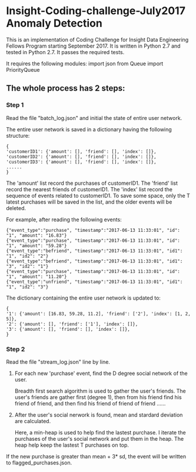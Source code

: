 # Insight-Coding-challenge-July2017 Anomaly Detection

This is an implementation of Coding Challenge for Insight Data Engineering Fellows Program starting September 2017.
It is written in Python 2.7 and tested in Python 2.7. It passes the required tests.

It requires the following modules:
 import json
 from Queue import PriorityQueue
 
## The whole process has 2 steps:

### Step 1
Read the file "batch_log.json" and initial the state of entire user network.

The entire user network is saved in a dictionary having the following structure:

    {
    'customerID1': {'amount': [], 'friend': [], 'index': []},
    'customerID2': {'amount': [], 'friend': [], 'index': []},
    'customerID3': {'amount': [], 'friend': [], 'index': []},
    ......
    }

The 'amount' list record the purchases of customerID1. The 'friend' list record the nearest friends of customerID1. The 'index' list record the sequence of events related to customerID1. To save some space, only the T latest purchases will be saved in the list, and the older events will be deleted.



For example, after reading the following events:

    {"event_type":"purchase", "timestamp":"2017-06-13 11:33:01", "id": "1", "amount": "16.83"}
    {"event_type":"purchase", "timestamp":"2017-06-13 11:33:01", "id": "1", "amount": "59.28"}
    {"event_type":"befriend", "timestamp":"2017-06-13 11:33:01", "id1": "1", "id2": "2"}
    {"event_type":"befriend", "timestamp":"2017-06-13 11:33:01", "id1": "3", "id2": "1"}
    {"event_type":"purchase", "timestamp":"2017-06-13 11:33:01", "id": "1", "amount": "11.20"}
    {"event_type":"unfriend", "timestamp":"2017-06-13 11:33:01", "id1": "1", "id2": "3"}


The dictionary containing the entire user network is updated to:

    {
    '1': {'amount': [16.83, 59.28, 11.2], 'friend': ['2'], 'index': [1, 2, 5]},
    '2': {'amount': [], 'friend': ['1'], 'index': []},
    '3': {'amount': [], 'friend': [], 'index': []},
    }




### Step 2
Read the file "stream_log.json" line by line.
1. For each new 'purchase' event, find the D degree social network of the user. 
   
   Breadth first search algorithm is used to gather the user's friends. The user's friends are gather first (degree 1), then from his      friend find his friend of friend, and then find his friend of friend of friend ......
   
2. After the user's social nerwork is found, mean and stardard deviation are calculated.

   Here, a min-heap is used to help find the lastest purchase.
   I iterate the purchases of the user's social network and put them in the heap. The heap help keep the lastest T purchases on top.

If the new purchase is greater than mean + 3* sd, the event will be written to flagged_purchases.json.

